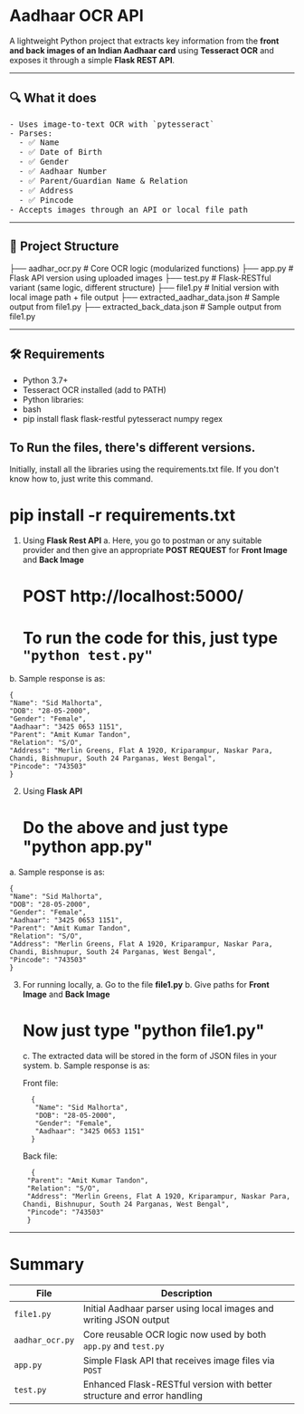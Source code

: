 # Aadhaar OCR API

A lightweight Python project that extracts key information from the **front and back images of an Indian Aadhaar card** using **Tesseract OCR** and exposes it through a simple **Flask REST API**.

---

## 🔍 What it does
<pre>
- Uses image-to-text OCR with `pytesseract`
- Parses:
  - ✅ Name
  - ✅ Date of Birth
  - ✅ Gender
  - ✅ Aadhaar Number
  - ✅ Parent/Guardian Name & Relation
  - ✅ Address
  - ✅ Pincode
- Accepts images through an API or local file path
</pre>
---

## 📁 Project Structure
├── aadhar_ocr.py # Core OCR logic (modularized functions)
├── app.py # Flask API version using uploaded images
├── test.py # Flask-RESTful variant (same logic, different structure)
├── file1.py # Initial version with local image path + file output
├── extracted_aadhar_data.json # Sample output from file1.py
├── extracted_back_data.json # Sample output from file1.py

---

## 🛠️ Requirements

- Python 3.7+
- Tesseract OCR installed (add to PATH)
- Python libraries:
- bash
- pip install flask flask-restful pytesseract numpy regex

## To Run the files, there's different versions.

Initially, install all the libraries using the requirements.txt file. If you don't know how to, just write this command.

# pip install -r requirements.txt

1. Using **Flask Rest API**
  a. Here, you go to postman or any suitable provider and then give an appropriate **POST REQUEST** for **Front Image** and **Back Image**
     # POST http://localhost:5000/
     # To run the code for this, just type ``` "python test.py" ```
   
  b. Sample response is as: 
  ```
  {
  "Name": "Sid Malhorta",
  "DOB": "28-05-2000",
  "Gender": "Female",
  "Aadhaar": "3425 0653 1151",
  "Parent": "Amit Kumar Tandon",
  "Relation": "S/O",
  "Address": "Merlin Greens, Flat A 1920, Kriparampur, Naskar Para, Chandi, Bishnupur, South 24 Parganas, West Bengal",
  "Pincode": "743503"
  }
```

2. Using **Flask API**
     # Do the above and just type "python app.py"
   
  a. Sample response is as: 
  ```
  {
  "Name": "Sid Malhorta",
  "DOB": "28-05-2000",
  "Gender": "Female",
  "Aadhaar": "3425 0653 1151",
  "Parent": "Amit Kumar Tandon",
  "Relation": "S/O",
  "Address": "Merlin Greens, Flat A 1920, Kriparampur, Naskar Para, Chandi, Bishnupur, South 24 Parganas, West Bengal",
  "Pincode": "743503"
  }
```

3. For running locally,
   a. Go to the file **file1.py**
   b. Give paths for **Front Image** and **Back Image**
    # Now just type "python file1.py"
   c. The extracted data will be stored in the form of JSON files in your system.
     b. Sample response is as:
   
   Front file:
   ```
     {
      "Name": "Sid Malhorta",
      "DOB": "28-05-2000",
      "Gender": "Female",
      "Aadhaar": "3425 0653 1151"
     }
   ```
   Back file:
   ```
     {
    "Parent": "Amit Kumar Tandon",
    "Relation": "S/O",
    "Address": "Merlin Greens, Flat A 1920, Kriparampur, Naskar Para, Chandi, Bishnupur, South 24 Parganas, West Bengal",
    "Pincode": "743503"
    }
   ```
---

# Summary 

| File            | Description                                                             |
| --------------- | ----------------------------------------------------------------------- |
| `file1.py`      | Initial Aadhaar parser using local images and writing JSON output       |
| `aadhar_ocr.py` | Core reusable OCR logic now used by both `app.py` and `test.py`         |
| `app.py`        | Simple Flask API that receives image files via `POST`                   |
| `test.py`       | Enhanced Flask-RESTful version with better structure and error handling |

   
